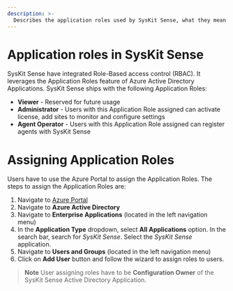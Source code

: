 ```yaml
---
description: >-
  Describes the application roles used by SysKit Sense, what they mean and how to set them up.
---
```

# Application roles in SysKit Sense

SysKit Sense have integrated Role-Based access control (RBAC). It leverages the Application Roles feature of Azure Active Directory Applications. SysKit Sense ships with the following Application Roles:
- **Viewer** - Reserved for future usage
- **Administrator** - Users with this Application Role assigned can activate license, add sites to monitor and configure settings
- **Agent Operator** - Users with this Application Role assigned can register agents with SysKit Sense


# Assigning Application Roles

Users have to use the Azure Portal to assign the Application Roles. The steps to assign the Application Roles are:
1. Navigate to [Azure Portal](https://portal.azure.com)
2. Navigate to **Azure Active Directory**
3. Navigate to **Enterprise Applications** (located in the left navigation menu)
4. In the **Application Type** dropdown, select **All Applications** option. In the search bar, search for *SysKit Sense*. Select the *SysKit Sense* application.
5. Navigate to **Users and Groups** (located in the left navigation menu)
6. Click on **Add User** button and follow the wizard to assign roles to users.
>**Note** User assigning roles have to be **Configuration Owner** of the SysKit Sense Active Directory Application.